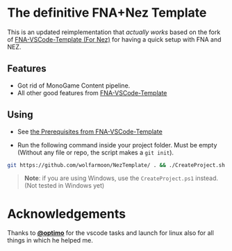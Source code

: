 # The definitive FNA+Nez Template
This is an updated reimplementation that *actually works* based on the 
fork of [FNA-VSCode-Template (For Nez)](https://github.com/prime31/FNA-VSCode-Template/) for having a quick setup with FNA and NEZ.
## Features
* Got rid of MonoGame Content pipeline. 
* All other good features from [FNA-VSCode-Template](https://github.com/prime31/FNA-VSCode-Template/)

## Using
* See [the Prerequisites from FNA-VSCode-Template](https://github.com/prime31/FNA-VSCode-Template/#prerequisites) 

 * Run the following command inside your project folder. Must be empty (Without any file or repo, the script makes a `git init`). 
  ```bash
git https://github.com/wolfarmoon/NezTemplate/ . && ./CreateProject.sh
```
  > **Note**:  if you are using Windows, use the `CreateProject.ps1` instead. (Not tested in Windows yet)
# Acknowledgements
Thanks to **[@optimo](https://github.com/optimo)** for the vscode tasks and launch for linux also for all things in which he helped me.

